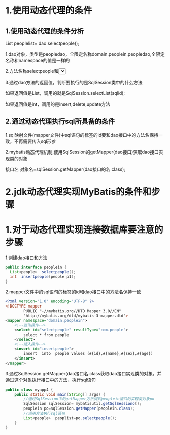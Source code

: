 # 1.使用动态代理的条件

## 1.使用动态代理的条件分析



 List<people> peoplelist= dao.selectpeople();



1.dao对象，类型是peopledao，全限定名称domain.peoplein.peopledao,全限定名称和namespace的值是一样的

2.方法名称selectpeople和<select>标签的id的值是一样的

3.通过dao方法的返回值，判断要执行的是SqlSession类中的什么方法

如果返回值是List，调用的就是SqlSession.selectList(sqlid);

如果返回值是int，调用的是insert,delete,update方法





## 2.通过动态代理执行sql所具备的条件

1.sql映射文件(mapper文件)中sql语句的标签的id要和dao接口中的方法名保持一致，不再需要传入sql形参

2.mybatis动态代理机制,使用SqlSession的getMapper(dao接口)获取dao接口实现类的对象

接口名  对象名=sqlSession.getMapper(dao接口的名.class);

# 2.jdk动态代理实现MyBatis的条件和步骤

# 1.对于动态代理实现连接数据库要注意的步骤



1.创建dao接口和方法

```java
public interface peoplein {
  List<people>  selectpeople();
  int  insertpeople(people p1);
}
```

2.mapper文件中的sql语句的标签的id和dao接口中的方法名保持一致

```xml
<?xml version="1.0" encoding="UTF-8" ?>
<!DOCTYPE mapper
        PUBLIC "-//mybatis.org//DTD Mapper 3.0//EN"
        "http://mybatis.org/dtd/mybatis-3-mapper.dtd">
<mapper namespace="domain.peoplein">
    <!--查询操作-->
    <select id="selectpeople" resultType="com.people">
        select * from people
    </select>
    <!--插入操作-->
    <insert id="insertpeople">
        insert  into  people values (#{id},#{name},#{sex},#{age})
    </insert>
</mapper>
```

3.通过SqlSession.getMapper(dao接口名.class获取dao接口实现类的对象，并通过这个对象执行接口中的方法，执行sql语句

```java
public class myapp4 {
    public static void main(String[] args) {
        //通过SqlSession中的getMapper方法得到peoplein接口的实现类对象po
        SqlSession sqlSession= mybatisutil.getSqlSessiono();
        peoplein po=sqlSession.getMapper(peoplein.class);
        //调用方法执行sql语句
        List<people>  peoplist=po.selectpeople();
    }
}
```